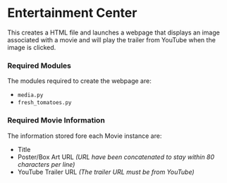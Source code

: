 # Entertainment Center
This creates a HTML file and launches a webpage that displays an image associated 
with a movie and will play the trailer from YouTube when the image is clicked.

### Required Modules
The modules required to create the webpage are:
* `media.py`
* `fresh_tomatoes.py`

### Required Movie Information
The information stored fore each Movie instance are:
* Title
* Poster/Box Art URL _(URL have been concatenated to stay within 80 characters per line)_
* YouTube Trailer URL _(The trailer URL must be from YouTube)_

